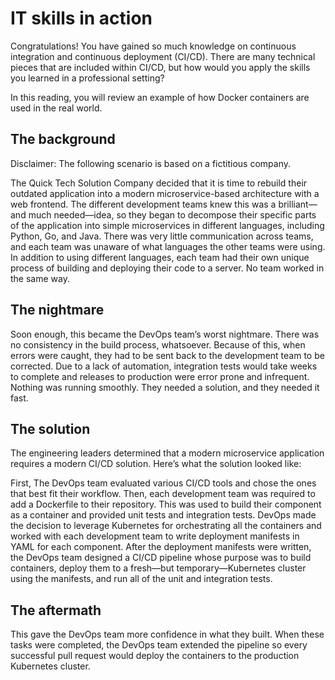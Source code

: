 # IT skills in action

Congratulations! You have gained so much knowledge on continuous integration and continuous deployment (CI/CD). There are many technical pieces that are included within CI/CD, but how would you apply the skills you learned in a professional setting?

In this reading, you will review an example of how Docker containers are used in the real world.

## The background

Disclaimer: The following scenario is based on a fictitious company.

The Quick Tech Solution Company decided that it is time to rebuild their outdated application into a modern microservice-based architecture with a web frontend. The different development teams knew this was a brilliant—and much needed—idea, so they began to decompose their specific parts of the application into simple microservices in different languages, including Python, Go, and Java. There was very little communication across teams, and each team was unaware of what languages the other teams were using. In addition to using different languages, each team had their own unique process of building and deploying their code to a server. No team worked in the same way.

## The nightmare

Soon enough, this became the DevOps team’s worst nightmare. There was no consistency in the build process, whatsoever. Because of this, when errors were caught, they had to be sent back to the development team to be corrected. Due to a lack of automation, integration tests would take weeks to complete and releases to production were error prone and infrequent. Nothing was running smoothly. They needed a solution, and they needed it fast.

## The solution

The engineering leaders determined that a modern microservice application requires a modern CI/CD solution. Here’s what the solution looked like:

First, The DevOps team evaluated various CI/CD tools and chose the ones that best fit their workflow. Then, each development team was required to add a Dockerfile to their repository. This was used to build their component as a container and provided unit tests and integration tests. DevOps made the decision to leverage Kubernetes for orchestrating all the containers and worked with each development team to write deployment manifests in YAML for each component. After the deployment manifests were written, the DevOps team designed a CI/CD pipeline whose purpose was to build containers, deploy them to a fresh—but temporary—Kubernetes cluster using the manifests, and run all of the unit and integration tests.

## The aftermath

This gave the DevOps team more confidence in what they built. When these tasks were completed, the DevOps team extended the pipeline so every successful pull request would deploy the containers to the production Kubernetes cluster.
